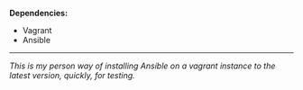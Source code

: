 **Dependencies:**
- Vagrant
- Ansible

----------------------

*This is my person way of installing Ansible on a vagrant instance to the 
latest version, quickly, for testing.*
